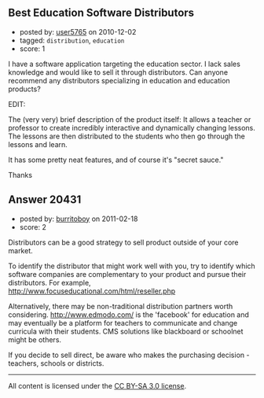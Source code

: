 ## Best Education Software Distributors

- posted by: [user5765](https://stackexchange.com/users/-1/5765-user5765) on 2010-12-02
- tagged: `distribution`, `education`
- score: 1

I have a software application targeting the education sector. I lack sales knowledge and would like to sell it through distributors. Can anyone recommend any distributors specializing in education and education products?


EDIT:

The (very very) brief description of the product itself: It allows a teacher or professor to create incredibly interactive and dynamically changing lessons. The lessons are then distributed to the students who then go through the lessons and learn.

It has some pretty neat features, and of course it's "secret sauce."

Thanks


## Answer 20431

- posted by: [burritoboy](https://stackexchange.com/users/-1/7868-burritoboy) on 2011-02-18
- score: 2

Distributors can be a good strategy to sell product outside of your core market.

To identify the distributor that might work well with you, try to identify which software companies are complementary to your product and pursue their distributors. For example, http://www.focuseducational.com/html/reseller.php 

Alternatively, there may be non-traditional distribution partners worth considering. http://www.edmodo.com/ is the 'facebook' for education and may eventually be a platform for teachers to communicate and change curricula with their students. CMS solutions like blackboard or schoolnet might be others.

If you decide to sell direct, be aware who makes the purchasing decision - teachers, schools or districts.



---

All content is licensed under the [CC BY-SA 3.0 license](https://creativecommons.org/licenses/by-sa/3.0/).
